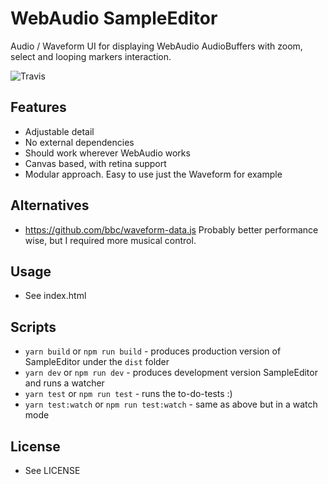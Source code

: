 # WebAudio SampleEditor

Audio / Waveform UI for displaying WebAudio AudioBuffers with zoom, select and looping markers interaction.

![Travis](https://travis-ci.org/rikard-io/sampleeditor.svg?branch=master)

## Features

* Adjustable detail
* No external dependencies
* Should work wherever WebAudio works
* Canvas based, with retina support
* Modular approach. Easy to use just the Waveform for example

## Alternatives

* https://github.com/bbc/waveform-data.js
Probably better performance wise, but I required more musical control.


## Usage

* See index.html

## Scripts

* `yarn build` or `npm run build` - produces production version of SampleEditor under the `dist` folder
* `yarn dev` or `npm run dev` - produces development version SampleEditor and runs a watcher
* `yarn test` or `npm run test` - runs the to-do-tests :)
* `yarn test:watch` or `npm run test:watch` - same as above but in a watch mode

## License

* See LICENSE
